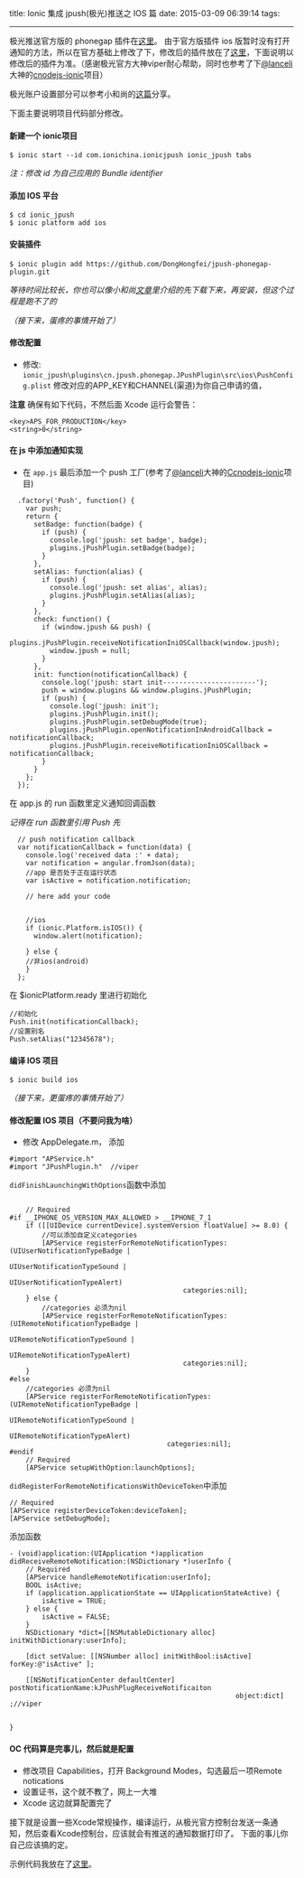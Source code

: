 title: Ionic 集成 jpush(极光)推送之 IOS 篇
date: 2015-03-09 06:39:14
tags:

---

极光推送官方版的 phonegap 插件在[这里](https://github.com/jpush/jpush-phonegap-plugin)。
由于官方版插件 ios 版暂时没有打开通知的方法，所以在官方基础上修改了下，修改后的插件放在了[这里](https://github.com/DongHongfei/jpush-phonegap-plugin)，下面说明以修改后的插件为准。（感谢极光官方大神viper耐心帮助，同时也参考了下[@lanceli](http://ionichina.com/user/lanceli)大神的[cnodejs-ionic](https://github.com/lanceli/cnodejs-ionic)项目）


极光账户设置部分可以参考小和尚的[这篇](http://ionichina.com/topic/54f96e7b59a9bdef119234a1)分享。

下面主要说明项目代码部分修改。

<!-- more -->

#### 新建一个 ionic项目

`$ ionic start --id com.ionichina.ionicjpush ionic_jpush tabs`

*注：修改 id 为自己应用的 Bundle identifier*

#### 添加 IOS 平台

`$ cd ionic_jpush`   
`$ ionic platform add ios`

#### 安装插件

`$ ionic plugin add https://github.com/DongHongfei/jpush-phonegap-plugin.git`

*等待时间比较长，你也可以像小和尚[文章](http://ionichina.com/topic/54f96e7b59a9bdef119234a1)里介绍的先下载下来，再安装，但这个过程是跑不了的*

*（接下来，蛋疼的事情开始了）*

#### 修改配置

* 修改: `ionic_jpush\plugins\cn.jpush.phonegap.JPushPlugin\src\ios\PushConfig.plist`
修改对应的APP_KEY和CHANNEL(渠道)为你自己申请的值，

**注意**
确保有如下代码，不然后面 Xcode 运行会警告：

```
<key>APS_FOR_PRODUCTION</key>
<string>0</string>
```

#### 在 js 中添加通知实现

* 在 `app.js` 最后添加一个 push 工厂(参考了[@lanceli](http://ionichina.com/user/lanceli)大神的[Ccnodejs-ionic](https://github.com/lanceli/cnodejs-ionic)项目)

```
  .factory('Push', function() {
    var push;
    return {
      setBadge: function(badge) {
        if (push) {
          console.log('jpush: set badge', badge);
          plugins.jPushPlugin.setBadge(badge);
        }
      },
      setAlias: function(alias) {
        if (push) {
          console.log('jpush: set alias', alias);
          plugins.jPushPlugin.setAlias(alias);
        }
      },
      check: function() {
        if (window.jpush && push) {
          plugins.jPushPlugin.receiveNotificationIniOSCallback(window.jpush);
          window.jpush = null;
        }
      },
      init: function(notificationCallback) {
        console.log('jpush: start init-----------------------');
        push = window.plugins && window.plugins.jPushPlugin;
        if (push) {
          console.log('jpush: init');
          plugins.jPushPlugin.init();
          plugins.jPushPlugin.setDebugMode(true);
          plugins.jPushPlugin.openNotificationInAndroidCallback = notificationCallback;
          plugins.jPushPlugin.receiveNotificationIniOSCallback = notificationCallback;
        }
      }
    };
  });
```

在 app.js 的 run 函数里定义通知回调函数

*记得在 run 函数里引用 Push 先*

```
  // push notification callback
  var notificationCallback = function(data) {
    console.log('received data :' + data);
    var notification = angular.fromJson(data);
    //app 是否处于正在运行状态
    var isActive = notification.notification;

    // here add your code


    //ios
    if (ionic.Platform.isIOS()) {
      window.alert(notification);

    } else {
	//非ios(android)
    }
  };
```

在  $ionicPlatform.ready 里进行初始化

```
//初始化
Push.init(notificationCallback);
//设置别名
Push.setAlias("12345678");
```


#### 编译 IOS 项目

`$ ionic build ios`

*（接下来，更蛋疼的事情开始了）*

#### 修改配置 IOS 项目（不要问我为啥）


* 修改 AppDelegate.m，
添加

```
#import "APService.h"
#import "JPushPlugin.h"  //viper
```

`didFinishLaunchingWithOptions`函数中添加

```

    // Required
#if __IPHONE_OS_VERSION_MAX_ALLOWED > __IPHONE_7_1
    if ([[UIDevice currentDevice].systemVersion floatValue] >= 8.0) {
        //可以添加自定义categories
        [APService registerForRemoteNotificationTypes:(UIUserNotificationTypeBadge |
                                                       UIUserNotificationTypeSound |
                                                       UIUserNotificationTypeAlert)
                                           categories:nil];
    } else {
        //categories 必须为nil
        [APService registerForRemoteNotificationTypes:(UIRemoteNotificationTypeBadge |
                                                       UIRemoteNotificationTypeSound |
                                                       UIRemoteNotificationTypeAlert)
                                           categories:nil];
    }
#else
    //categories 必须为nil
    [APService registerForRemoteNotificationTypes:(UIRemoteNotificationTypeBadge |
                                                   UIRemoteNotificationTypeSound |
                                                   UIRemoteNotificationTypeAlert)
                                       categories:nil];
#endif
    // Required
    [APService setupWithOption:launchOptions];
```

`didRegisterForRemoteNotificationsWithDeviceToken`中添加

```
// Required
[APService registerDeviceToken:deviceToken];
[APService setDebugMode];
```


添加函数

```
- (void)application:(UIApplication *)application didReceiveRemoteNotification:(NSDictionary *)userInfo {
    // Required
    [APService handleRemoteNotification:userInfo];
    BOOL isActive;
    if (application.applicationState == UIApplicationStateActive) {
        isActive = TRUE;
    } else {
        isActive = FALSE;
    }
    NSDictionary *dict=[[NSMutableDictionary alloc] initWithDictionary:userInfo];
    
    [dict setValue: [[NSNumber alloc] initWithBool:isActive] forKey:@"isActive" ];
    
    [[NSNotificationCenter defaultCenter] postNotificationName:kJPushPlugReceiveNotificaiton
                                                        object:dict] ;//viper
    
    
}
```

#### OC 代码算是完事儿，然后就是配置
* 修改项目 Capabilities，打开 Background Modes，勾选最后一项Remote notications
* 设置证书，这个就不教了，网上一大堆
* Xcode 这边就算配置完了


接下就是设置一些Xcode常规操作，编译运行，从极光官方控制台发送一条通知，然后查看Xcode控制台，应该就会有推送的通知数据打印了。
下面的事儿你自己应该搞的定。

示例代码我放在了[这里](https://github.com/DongHongfei/ionic_jpush)。